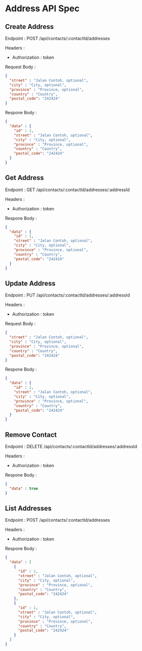 # Address API Spec

## Create Address

Endpoint : POST /api/contacts/:contactId/addresses

Headers :
- Authorization : token

Request Body :

```json
{
  "street" : "Jalan Contoh, optional", 
  "city" : "City, optional",
  "province" : "Province, optional",
  "country" : "Country",
  "postal_code": "242424"
}
```

Respone Body :

```json
{
  "data" : {
    "id" : 1,
    "street" : "Jalan Contoh, optional", 
    "city" : "City, optional",
    "province" : "Province, optional",
    "country" : "Country",
    "postal_code": "242424"
  }
}
```

## Get Address

Endpoint : GET /api/contacts/:contactId/addresses/:addressId

Headers :
- Authorization : token

Respone Body :

```json
{
  "data" : {
    "id" : 1,
    "street" : "Jalan Contoh, optional", 
    "city" : "City, optional",
    "province" : "Province, optional",
    "country" : "Country",
    "postal_code": "242424"
  }
}
```

## Update Address

Endpoint : PUT /api/contacts/:contactId/addresses/:addressId

Headers :
- Authorization : token

Request Body :

```json
{
  "street" : "Jalan Contoh, optional", 
  "city" : "City, optional",
  "province" : "Province, optional",
  "country" : "Country",
  "postal_code": "242424"
}
```

Respone Body :

```json
{
  "data" : {
    "id" : 1,
    "street" : "Jalan Contoh, optional", 
    "city" : "City, optional",
    "province" : "Province, optional",
    "country" : "Country",
    "postal_code": "242424"
  }
}
```

## Remove Contact

Endpoint : DELETE /api/contacts/:contactId/addresses/:addressId

Headers :
- Authorization : token

Respone Body :

```json
{
  "data" : true
}
```

## List Addresses

Endpoint : POST /api/contacts/:contactId/addresses

Headers :
- Authorization : token

Respone Body :

```json
{
  "data" : [
    {
      "id" : 1,
      "street" : "Jalan Contoh, optional", 
      "city" : "City, optional",
      "province" : "Province, optional",
      "country" : "Country",
      "postal_code": "242424"
    },
    {
      "id" : 1,
      "street" : "Jalan Contoh, optional", 
      "city" : "City, optional",
      "province" : "Province, optional",
      "country" : "Country",
      "postal_code": "242424"
    }
  ]
}
```